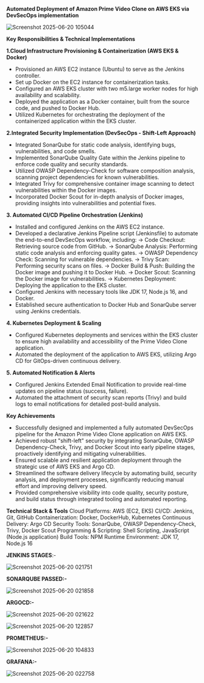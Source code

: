 **Automated Deployment of Amazon Prime Video Clone on AWS EKS via DevSecOps implementation**

![Screenshot 2025-06-20 105044](https://github.com/user-attachments/assets/2b0bce67-e47e-478c-8f48-9357a007a97e)

**Key Responsibilities & Technical Implementations**

**1.Cloud Infrastructure Provisioning & Containerization (AWS EKS & Docker)**

- Provisioned an AWS EC2 instance (Ubuntu) to serve as the Jenkins controller.
- Set up Docker on the EC2 instance for containerization tasks.
- Configured an AWS EKS cluster with two m5.large worker nodes for high availability and scalability.
- Deployed the application as a Docker container, built from the source code, and pushed to Docker Hub.
- Utilized Kubernetes for orchestrating the deployment of the containerized application within the EKS cluster.

**2.Integrated Security Implementation (DevSecOps - Shift-Left Approach)**
- Integrated SonarQube for static code analysis, identifying bugs, vulnerabilities, and code smells.
- Implemented SonarQube Quality Gate within the Jenkins pipeline to enforce code quality and security standards.
- Utilized OWASP Dependency-Check for software composition analysis, scanning project dependencies for known vulnerabilities.
- Integrated Trivy for comprehensive container image scanning to detect vulnerabilities within the Docker images.
- Incorporated Docker Scout for in-depth analysis of Docker images, providing insights into vulnerabilities and potential fixes.

**3. Automated CI/CD Pipeline Orchestration (Jenkins)**
- Installed and configured Jenkins on the AWS EC2 instance.
- Developed a declarative Jenkins Pipeline script (Jenkinsfile) to automate the end-to-end DevSecOps workflow, including:
   -> Code Checkout: Retrieving source code from GitHub.
   -> SonarQube Analysis: Performing static code analysis and enforcing quality gates.
   -> OWASP Dependency Check: Scanning for vulnerable dependencies.
   -> Trivy Scan: Performing security scans on files.
   -> Docker Build & Push: Building the Docker image and pushing it to Docker Hub.
   -> Docker Scout: Scanning the Docker image for vulnerabilities.
   -> Kubernetes Deployment: Deploying the application to the EKS cluster.
- Configured Jenkins with necessary tools like JDK 17, Node.js 16, and Docker.
- Established secure authentication to Docker Hub and SonarQube server using Jenkins credentials.

**4. Kubernetes Deployment & Scaling**
- Configured Kubernetes deployments and services within the EKS cluster to ensure high availability and accessibility of the Prime Video Clone application.
- Automated the deployment of the application to AWS EKS, utilizing Argo CD for GitOps-driven continuous delivery.

**5. Automated Notification & Alerts**
- Configured Jenkins Extended Email Notification to provide real-time updates on pipeline status (success, failure).
- Automated the attachment of security scan reports (Trivy) and build logs to email notifications for detailed post-build analysis.

**Key Achievements**
- Successfully designed and implemented a fully automated DevSecOps pipeline for the Amazon Prime Video Clone application on AWS EKS.
- Achieved robust "shift-left" security by integrating SonarQube, OWASP Dependency-Check, Trivy, and Docker Scout into early pipeline stages, 
  proactively identifying and mitigating vulnerabilities.
- Ensured scalable and resilient application deployment through the strategic use of AWS EKS and Argo CD.
- Streamlined the software delivery lifecycle by automating build, security analysis, and deployment processes, significantly reducing manual effort and improving delivery speed.
- Provided comprehensive visibility into code quality, security posture, and build status through integrated tooling and automated reporting.


**Technical Stack & Tools**
Cloud Platforms: AWS (EC2, EKS)
CI/CD: Jenkins, Git, GitHub
Containerization: Docker, DockerHub, Kubernetes
Continuous Delivery: Argo CD
Security Tools: SonarQube, OWASP Dependency-Check, Trivy, Docker Scout
Programming & Scripting: Shell Scripting, JavaScript (Node.js application)
Build Tools: NPM
Runtime Environment: JDK 17, Node.js 16

**JENKINS STAGES**:-

![Screenshot 2025-06-20 021751](https://github.com/user-attachments/assets/15af1557-0d7d-4efb-aa19-0f66e4afe51b)

**SONARQUBE PASSED:-**

![Screenshot 2025-06-20 021858](https://github.com/user-attachments/assets/c0e730a6-2f2d-4402-8932-ae909e53a783)

**ARGOCD:-**

![Screenshot 2025-06-20 021622](https://github.com/user-attachments/assets/4b1ab585-7012-4985-a61d-86b05cc9ac2c)

![Screenshot 2025-06-20 122857](https://github.com/user-attachments/assets/870d65c1-d609-4e97-a18c-9ee5f32114d5)

**PROMETHEUS:-**

![Screenshot 2025-06-20 104833](https://github.com/user-attachments/assets/cda9b148-ad61-4617-acde-46d2780a1506)

**GRAFANA:-**

![Screenshot 2025-06-20 022758](https://github.com/user-attachments/assets/2e2e1fc5-a32b-4454-a8d4-aa8c50ce9628)



